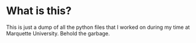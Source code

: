 # What is this?

This is just a dump of all the python files that I worked on during my time at Marquette University. Behold the garbage.
